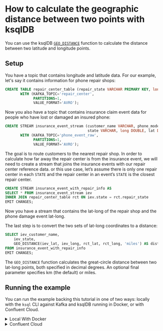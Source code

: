 <!-- title: How to calculate the geographic distance between two points with ksqlDB -->
<!-- description: In this tutorial, learn how to calculate the geographic distance between two points with ksqlDB, with step-by-step instructions and supporting code. -->

# How to calculate the geographic distance between two points with ksqlDB

You can use the ksqlDB [`GEO_DISTANCE`](https://docs.ksqldb.io/en/latest/developer-guide/ksqldb-reference/scalar-functions/#GEO_DISTANCE) function to calculate the distance between two latitude and longitude points.

## Setup

You have a topic that contains longitude and latitude data.  For our example, let's say it contains information for phone repair shops:

```sql
CREATE TABLE repair_center_table (repair_state VARCHAR PRIMARY KEY, long DOUBLE, lat DOUBLE)
       WITH (KAFKA_TOPIC='repair_center',
             PARTITIONS=1,
             VALUE_FORMAT='AVRO');
```

Now you also have a topic that contains insurance claim event data for people who have lost or damaged an insured phone:

```sql
CREATE STREAM insurance_event_stream (customer_name VARCHAR, phone_model VARCHAR, event VARCHAR,
                                      state VARCHAR, long DOUBLE, lat DOUBLE)
       WITH (KAFKA_TOPIC='phone_event_raw',
             PARTITIONS=1,
             VALUE_FORMAT='AVRO');
```

The goal is to route customers to the nearest repair shop.
In order to calculate how far away the repair center is from the insurance event, we will need to create a stream that joins the insurance events with our repair center reference data. or this use case, let’s assume there is only one repair center in each `STATE` and the repair center in an event’s `STATE` is the closest repair center.
 
```sql
CREATE STREAM insurance_event_with_repair_info AS
SELECT * FROM insurance_event_stream iev
INNER JOIN repair_center_table rct ON iev.state = rct.repair_state
EMIT CHANGES;
```

Now you have a stream that contains the lat-long of the repair shop and the phone damage event lat-long. 

The last step is to convert the two sets of lat-long coordinates to a distance:

```sql
SELECT iev_customer_name,
    iev_state,
    GEO_DISTANCE(iev_lat, iev_long, rct_lat, rct_long, 'miles') AS dist_to_repairer_km
FROM insurance_event_with_repair_info
EMIT CHANGES;
```

The `GEO_DISTANCE` function calculates the great-circle distance between two lat-long points, both specified in decimal degrees. An optional final parameter specifies km (the default) or miles.

## Running the example

You can run the example backing this tutorial in one of two ways: locally with the `ksql` CLI against Kafka and ksqlDB running in Docker, or with Confluent Cloud.

<details>
  <summary>Local With Docker</summary>

  ### Prerequisites

  * Docker running via [Docker Desktop](https://docs.docker.com/desktop/) or [Docker Engine](https://docs.docker.com/engine/install/)
  * [Docker Compose](https://docs.docker.com/compose/install/). Ensure that the command `docker compose version` succeeds.

  ### Run the commands

  Clone the `confluentinc/tutorials` GitHub repository (if you haven't already) and navigate to the `tutorials` directory:

  ```shell
  git clone git@github.com:confluentinc/tutorials.git
  cd tutorials
  ```

  Start ksqlDB and Kafka:

  ```shell
  docker compose -f ./docker/docker-compose-ksqldb.yml up -d
  ```

  Next, open the ksqlDB CLI:

  ```shell
  docker exec -it ksqldb-cli ksql http://ksqldb-server:8088
  ```

  Run the following SQL statements to create the `repair_center_table` table and `insurance_event_stream` stream backed
  by Kafka running in Docker and populate them with test data.

  ```sql
  CREATE TABLE repair_center_table (repair_state VARCHAR PRIMARY KEY, long DOUBLE, lat DOUBLE)
         WITH (KAFKA_TOPIC='repair_center',
               PARTITIONS=1,
               VALUE_FORMAT='AVRO');
  ```

  ```sql
  INSERT INTO repair_center_table (repair_state, long, lat) VALUES ('NSW', 151.1169, -33.863);
  INSERT INTO repair_center_table (repair_state, long, lat) VALUES ('VIC', 145.1549, -37.9389);
  ```

  ```sql
  CREATE STREAM insurance_event_stream (customer_name VARCHAR, phone_model VARCHAR, event VARCHAR,
                                        state VARCHAR, long DOUBLE, lat DOUBLE)
         WITH (KAFKA_TOPIC='phone_event_raw',
               PARTITIONS=1,
               VALUE_FORMAT='AVRO');
  ```

  ```sql
  INSERT INTO insurance_event_stream (customer_name, phone_model, event, state, long, lat)
      VALUES ('Lindsey', 'iPhone 11 Pro', 'dropped', 'NSW', 151.25664, -33.85995);
  INSERT INTO insurance_event_stream (customer_name, phone_model, event, state, long, lat)
      VALUES ('Debbie', 'Samsung Note 20', 'water', 'NSW', 151.24504, -33.89640);
  ```

  Next, create a stream that joins the insurance events with our repair center reference data. Note that we first tell
  ksqlDB to consume from the beginning of the `insurance_event_stream` stream.
 
  ```sql
  SET 'auto.offset.reset'='earliest';
    
  CREATE STREAM insurance_event_with_repair_info AS
    SELECT * FROM insurance_event_stream iev
    INNER JOIN repair_center_table rct
    ON iev.state = rct.repair_state
    EMIT CHANGES;
  ```

  Finally, convert the two sets of lat-long coordinates to a distance:

  ```sql
  SELECT iev_customer_name,
      iev_state,
      GEO_DISTANCE(iev_lat, iev_long, rct_lat, rct_long, 'miles') AS dist_to_repairer_km
  FROM insurance_event_with_repair_info
  EMIT CHANGES;
  ```

  The query output should look like this:

  ```plaintext
  +-----------------------------+-----------------------------+-----------------------------+
  |IEV_CUSTOMER_NAME            |IEV_STATE                    |DIST_TO_REPAIRER_KM          |
  +-----------------------------+-----------------------------+-----------------------------+
  |Lindsey                      |NSW                          |8.020734621148486            |
  |Debbie                       |NSW                          |7.704588172240076            |
  Query Completed
  ```

  When you are finished, exit the ksqlDB CLI by entering `CTRL-D` and clean up the containers used for this tutorial by running:

  ```shell
  docker compose -f ./docker/docker-compose-ksqldb.yml down
  ```

</details>

<details>
  <summary>Confluent Cloud</summary>

  ### Prerequisites

  * A [Confluent Cloud](https://confluent.cloud/signup) account
  * The [Confluent CLI](https://docs.confluent.io/confluent-cli/current/install.html) installed on your machine

  ### Create Confluent Cloud resources

  Login to your Confluent Cloud account:

  ```shell
  confluent login --prompt --save
  ```

  Install a CLI plugin that will streamline the creation of resources in Confluent Cloud:

  ```shell
  confluent plugin install confluent-cloud_kickstart
  ```

  Run the following command to create a Confluent Cloud environment and Kafka cluster. This will create 
  resources in AWS region `us-west-2` by default, but you may override these choices by passing the `--cloud` argument with
  a value of `aws`, `gcp`, or `azure`, and the `--region` argument that is one of the cloud provider's supported regions,
  which you can list by running `confluent kafka region list --cloud <CLOUD PROVIDER>`
  
  ```shell
  confluent cloud-kickstart --name ksqldb-tutorial \
    --environment-name ksqldb-tutorial \
    --output-format stdout
  ```

  Now, create a ksqlDB cluster by first getting your user ID of the form `u-123456` when you run this command:

  ```shell
  confluent iam user list
  ```

  And then create a ksqlDB cluster called `ksqldb-tutorial` with access linked to your user account:

  ```shell
  confluent ksql cluster create ksqldb-tutorial \
    --credential-identity <USER ID>
  ```

  ### Run the commands

  Login to the [Confluent Cloud Console](https://confluent.cloud/). Select `Environments` in the left-hand navigation,
  and then click the `ksqldb-tutorial` environment tile. Click the `ksqldb-tutorial` Kafka cluster tile, and then
  select `ksqlDB` in the left-hand navigation.

  The cluster may take a few minutes to be provisioned. Once its status is `Up`, click the cluster name and scroll down to the editor.

  In the query properties section at the bottom, change the value for `auto.offset.reset` to `Earliest` so that ksqlDB 
  will consume from the beginning of the streams we create.

  Enter the following statements in the editor and click `Run query`. This creates the `repair_center_table` table and
  `insurance_event_stream` stream and populates them with test data.

  ```sql
  CREATE TABLE repair_center_table (repair_state VARCHAR PRIMARY KEY, long DOUBLE, lat DOUBLE)
         WITH (KAFKA_TOPIC='repair_center',
               PARTITIONS=1,
               VALUE_FORMAT='AVRO');

  INSERT INTO repair_center_table (repair_state, long, lat) VALUES ('NSW', 151.1169, -33.863);
  INSERT INTO repair_center_table (repair_state, long, lat) VALUES ('VIC', 145.1549, -37.9389);

  CREATE STREAM insurance_event_stream (customer_name VARCHAR, phone_model VARCHAR, event VARCHAR,
                                        state VARCHAR, long DOUBLE, lat DOUBLE)
         WITH (KAFKA_TOPIC='phone_event_raw',
               PARTITIONS=1,
               VALUE_FORMAT='AVRO');

  INSERT INTO insurance_event_stream (customer_name, phone_model, event, state, long, lat)
      VALUES ('Lindsey', 'iPhone 11 Pro', 'dropped', 'NSW', 151.25664, -33.85995);
  INSERT INTO insurance_event_stream (customer_name, phone_model, event, state, long, lat)
      VALUES ('Debbie', 'Samsung Note 20', 'water', 'NSW', 151.24504, -33.89640);
  ```

  Next, create a stream that joins the insurance events with our repair center reference data. Paste in the following
  query and click `Run query`.
 
  ```sql
  CREATE STREAM insurance_event_with_repair_info AS
    SELECT * FROM insurance_event_stream iev
    INNER JOIN repair_center_table rct
    ON iev.state = rct.repair_state
    EMIT CHANGES;
  ```

  Finally, convert the two sets of lat-long coordinates to a distance:

  ```sql
  SELECT iev_customer_name,
      iev_state,
      GEO_DISTANCE(iev_lat, iev_long, rct_lat, rct_long, 'miles') AS dist_to_repairer_km
  FROM insurance_event_with_repair_info
  EMIT CHANGES;
  ```

  The query output should look like this:

  ```plaintext
  +-----------------------------+-----------------------------+-----------------------------+
  |IEV_CUSTOMER_NAME            |IEV_STATE                    |DIST_TO_REPAIRER_KM          |
  +-----------------------------+-----------------------------+-----------------------------+
  |Lindsey                      |NSW                          |8.020734621148486            |
  |Debbie                       |NSW                          |7.704588172240076            |
  +-----------------------------+-----------------------------+-----------------------------+
  ```

  ### Clean up

  When you are finished, delete the `ksqldb-tutorial` environment by first getting the environment ID of the form 
  `env-123456` corresponding to it:

  ```shell
  confluent environment list
  ```

  Delete the environment, including all resources created for this tutorial:

  ```shell
  confluent environment delete <ENVIRONMENT ID>
  ```

</details>
